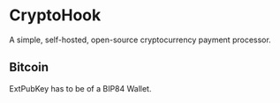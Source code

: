 # CryptoHook

A simple, self-hosted, open-source cryptocurrency payment processor.

## Bitcoin

ExtPubKey has to be of a BIP84 Wallet.
